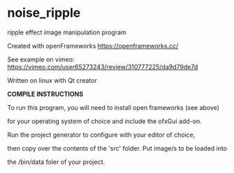 # noise_ripple
ripple effect image manipulation program

Created with openFrameworks https://openframeworks.cc/

See example on vimeo: https://vimeo.com/user65273243/review/310777225/da9d79de7d

Written on linux with Qt creator

**COMPILE INSTRUCTIONS**

To run this program, you will need to install open frameworks (see above)

for your operating system of choice and include the ofxGui add-on.

Run the project generator to configure with your editor of choice,

then copy over the contents of the 'src' folder. Put image/s to be loaded into

the /bin/data foler of your project.
